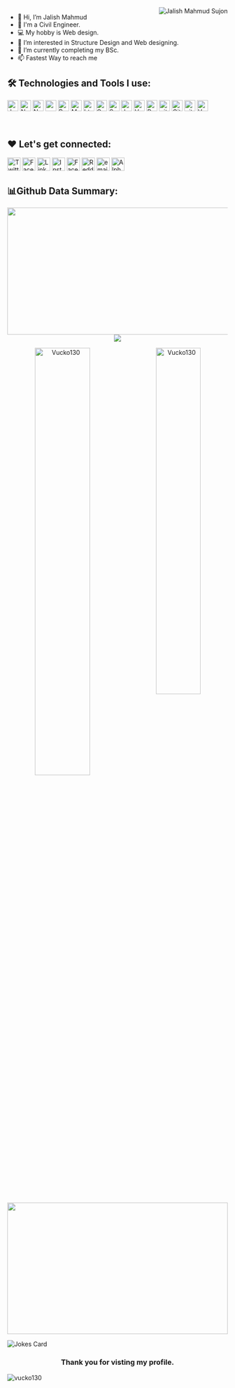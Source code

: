 <img align="right" alt="Jalish Mahmud Sujon" src="https://img.icons8.com/external-victoruler-linear-colour-victoruler/228/000000/external-boy-people-victoruler-linear-colour-victoruler-3.png"/>

- 👋 Hi, I’m Jalish Mahmud
- 👷 I'm a Civil Engineer. 
- 💻 My hobby is Web design.
- 👀 I’m interested in Structure Design and Web designing.
- 🌱 I’m currently completing my BSc.
- 📫 Fastest Way to reach me

## 🛠️ Technologies and Tools I use:

<p>
<img alt="Javascript" src="https://img.shields.io/badge/JavaScript-323330?style=for-the-badge&logo=javascript&logoColor=F7DF1E"  height="25px"/>
<img alt="NextJs" src="https://img.shields.io/badge/Next-black?style=for-the-badge&logo=next.js&logoColor=white" height="25px"/>
<img alt="Nodejs" src="https://img.shields.io/badge/-Nodejs-43853d?style=flat-square&logo=Node.js&logoColor=white"  height="25px"/>
<img alt="npm" src="https://img.shields.io/badge/NPM-%23000000.svg?style=for-the-badge&logo=npm&logoColor=white" height="25px"/>
<img alt="Brave browser" src="https://img.shields.io/badge/-Brave_Browser-FB542B?style=flat-square&logo=brave&logoColor=white" height="25px"/>
<img alt="Material UI" src="https://img.shields.io/badge/Material--UI-0081CB?style=for-the-badge&logo=material-ui&logoColor=white" height="25px"/>
<img alt="html5" src="https://img.shields.io/badge/HTML5-E34F26?style=for-the-badge&logo=html5&logoColor=white" height="25px"/>
<img alt="Css3" src="https://img.shields.io/badge/CSS3-1572B6?style=for-the-badge&logo=css3&logoColor=white" height="25px"/>
<img alt="Sass" src="https://img.shields.io/badge/Sass-CC6699?style=flat-square&logo=Sass&logoColor=white" height="25px"/>
<img alt="Jquery" src="https://img.shields.io/badge/jquery-%230769AD.svg?style=for-the-badge&logo=jquery&logoColor=white" height="25px"/>
<img alt="Vscode" src="https://img.shields.io/badge/-VSCode-000000?style=flat&logo=visual-studio-code&logoColor=007ACC" height='25px'>
<img alt="Prettier" src="https://img.shields.io/badge/-Prettier-F7B93E?style=flat-square&logo=prettier&logoColor=white" height="25px"/>
<img alt="git" src="https://img.shields.io/badge/-Git-F05032?style=flat-square&logo=git&logoColor=white" height="25px"/>
<img alt="Github" src="https://img.shields.io/badge/-Github-F05032?style=flat-square&logo=github&logoColor=white" height="25px"/>
<img alt="github actions" src="https://img.shields.io/badge/-Github_Actions-2088FF?style=flat-square&logo=github-actions&logoColor=white" height="25px"/>  
<img alt="Vercel" src="https://img.shields.io/badge/Vercel-000000?style=for-the-badge&logo=vercel&logoColor=white" height="25px" />

</p>

<br>

## ❤️ Let's get connected:

<!-- <p>
<a href="https://twitter.com/jalishmahmud">
  <img align="left" alt="Jalish Mahmud Sujon | Twitter" width="30px" src="https://raw.githubusercontent.com/Vucko130/Vucko130/main/assets/twitter.svg" /></a>
  
<a href="https://facebook.com/jalishmahmudsujon">
  <img align="left" alt="Jalish Mahmud Sujon | Facebook" width="30px" src="https://raw.githubusercontent.com/Vucko130/Vucko130/main/assets/facebook.svg" /></a>
  
<a href="https://www.reddit.com/user/Vucko130">
  <img align="left" alt="Jalish Mahmud Sujon | Reddit" width="30px" src="https://raw.githubusercontent.com/Vucko130/Vucko130/main/assets/reddit.svg" /></a>
  
<a href="https://t.me/Vucko130">
  <img align="left" alt="Jalish Mahmud Sujon | Telegram" width="30px" src="https://raw.githubusercontent.com/Vucko130/Vucko130/main/assets/telegram-app.svg" /></a>
  
<a href="mailto:jalish@alphaxb.com">
  <img align="left" alt="Jalish Mahmud Sujon | Email" width="30px" src="https://github.com/Vucko130/Vucko130/raw/main/assets/email-sign-48.png" /></a>
  
<a href="https://alphaxb.com">
  <img align="left" alt="Jalish Mahmud Sujon | Website" width="30px" src="https://github.com/Vucko130/Vucko130/raw/main/assets/website-48.png" /></a>
<br> -->

<p>
 <a href="https://twitter.com/jalishmahmud" target="_blank"><img alt="Twitter" src="https://img.shields.io/badge/twitter-%231DA1F2.svg?&style=for-the-badge&logo=twitter&logoColor=white"  height="30px"/></a> 
  <a href="https://twitter.com/jalishmahmudsujon" target="_blank"><img alt="Facebook" src="https://img.shields.io/badge/facebook-%231DA1F2.svg?&style=for-the-badge&logo=facebook&logoColor=white"  height="30px"/></a>
<a href="https://www.linkedin.com/in/jalish-mahmud-sujon-ba1928101" target="_blank"><img alt="LinkedIn" src="https://img.shields.io/badge/linkedin-%230077B5.svg?&style=for-the-badge&logo=linkedin&logoColor=white"  height="30px"/></a> 
<a href="https://www.instagram.com/Vucko130" target="_blank"><img alt="Instagram" src="https://img.shields.io/badge/Instagram-E4405F?style=for-the-badge&logo=instagram&logoColor=white"  height="30px"/></a>
<a href="https://t.me/Vucko130" target="_blank"><img alt="Facebook" src="https://img.shields.io/badge/telegram-%231DA1F2.svg?&style=for-the-badge&logo=telegram&logoColor=white"  height="30px"/></a>
<a href="https://www.reddit/user/Vucko130" target="_blank"><img alt="Reddit" src="https://img.shields.io/badge/Reddit-FF4500?style=for-the-badge&logo=reddit&logoColor=white"  height="30px"/></a>
<a href="mailto:jalish@alphaxb.com" target="_blank"><img alt="email" src="https://img.shields.io/badge/gmail-d14836.svg?&style=for-the-badge&logo=gmail&logoColor=white"  height="30px"/></a>
<a href="https://alphaxb.com" target="_blank"><img alt="AlphaXB" src="https://img.shields.io/badge/website-%231DA1F2.svg?&style=for-the-badge&logo=website&logoColor=white"  height="30px"/></a>
</p>

## 📊Github Data Summary:

<p><a href="https://quine.sh?utm_source=widgets&utm_campaign=Vucko130"><img align="left" height="290" width="150%" src="https://stats.quine.sh/Vucko130/github?theme=dark"/></a>

<div id="github_stats" align="center">
 
![](https://github-readme-streak-stats.herokuapp.com/?user=Vucko130&theme=highcontrast&hide_border=false)<br/>

<a href="#Vucko130-title">
<img width="50%" src="https://github-readme-stats.vercel.app/api?username=Vucko130&show_icons=true&title_color=2a50f7&icon_color=2a50f7&text_color=ffffff&bg_color=040404&border_color=2a50f7" alt="Vucko130" align="left" />
</a>

<a href="#Vucko130-title">
<img width="45%" src="https://github-readme-stats.vercel.app/api/top-langs/?username=Vucko130&title_color=2a50f7&text_color=ffffff&bg_color=040404&langs_count=8&layout=compact&border_color=2a50f7" alt="Vucko130" align="right" />
</a>

</div>
<p align = "center">
  <img width = "100%" height ="300" src="https://github-profile-summary-cards.vercel.app/api/cards/profile-details?username=Vucko130&theme=github_dark" /></a>
</p>

![Jokes Card](https://readme-jokes.vercel.app/api?theme=blueberry)

</div>
<p>
<h3 style="text-align:center;"> Thank you for visting my profile. </h3>
</p>
  
<p align="left"> <img src="https://komarev.com/ghpvc/?username=vucko130&label=Profile%20views&color=0e75b6&style=flat" alt="vucko130" /> </p>

<!---
Vucko130/Vucko130 is a ✨ special ✨ repository because its `README.md` (this file) appears on your GitHub profile.
You can click the Preview link to take a look at your changes.
--->
